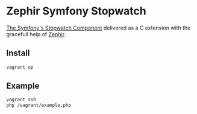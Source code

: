 Zephir Symfony Stopwatch
========================

[The Symfony's Stopwatch Component](http://symfony.com/doc/current/components/stopwatch.html) delivered as a C extension with the gracefull help of [Zephir](http://zephir-lang.com/).

Install
-------

```bash
vagrant up
```

Example
-------

```bash
vagrant ssh
php /vagrant/example.php
```
